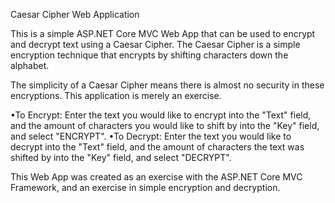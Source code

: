 Caesar Cipher Web Application

This is a simple ASP.NET Core MVC Web App that can be used to encrypt and decrypt text using a Caesar Cipher.
The Caesar Cipher is a simple encryption technique that encrypts by shifting characters down the alphabet.

The simplicity of a Caesar Cipher means there is almost no security in these encryptions. This application is merely an exercise.

•To Encrypt:
Enter the text you would like to encrypt into the "Text" field, and the amount of characters you would like to shift by into the "Key" field, and select "ENCRYPT".
•To Decrypt:
Enter the text you would like to decrypt into the "Text" field, and the amount of characters the text was shifted by into the "Key" field, and select "DECRYPT".

This Web App was created as an exercise with the ASP.NET Core MVC Framework, and an exercise in simple encryption and decryption.